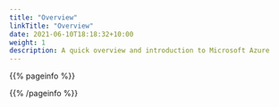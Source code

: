 ```yaml
---
title: "Overview" 
linkTitle: "Overview" 
date: 2021-06-10T18:18:32+10:00
weight: 1
description: A quick overview and introduction to Microsoft Azure
---
```

<!-- Remove Comments and put content in their place -->


{{% pageinfo %}}
<!-- Callouts -->
{{% /pageinfo %}}

<!-- Section description -->